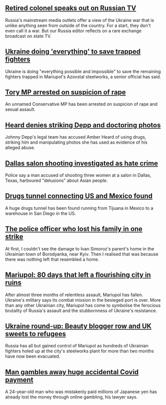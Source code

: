 ## [Retired colonel speaks out on Russian TV](https://www.bbc.com/news/world-europe-61484222)
Russia's mainstream media outlets offer a view of the Ukraine war that is unlike anything seen from outside of the country. For a start, they don't even call it a war. But our Russia editor reflects on a rare exchange broadcast on state TV.
## [Ukraine doing 'everything' to save trapped fighters](https://www.bbc.com/news/world-europe-61486027)
Ukraine is doing "everything possible and impossible" to save the remaining fighters trapped in Mariupol's Azovstal steelworks, a senior official has said.
## [Tory MP arrested on suspicion of rape](https://www.bbc.com/news/uk-politics-61487215)
An unnamed Conservative MP has been arrested on suspicion of rape and sexual assault.
## [Heard denies striking Depp and doctoring photos](https://www.bbc.com/news/world-us-canada-61485616)
Johnny Depp's legal team has accused Amber Heard of using drugs, striking him and manipulating photos she has used as evidence of his alleged abuse. 
## [Dallas salon shooting investigated as hate crime](https://www.bbc.com/news/world-us-canada-61488553)
Police say a man accused of shooting three women at a salon in Dallas, Texas, harboured "delusions" about Asian people. 
## [Drugs tunnel connecting US and Mexico found](https://www.bbc.com/news/world-us-canada-61477775)
A huge drugs tunnel has been found running from Tijuana in Mexico to a warehouse in San Diego in the US.
## [The police officer who lost his family in one strike](https://www.bbc.com/news/world-europe-61451469)
At first, I couldn't see the damage to Ivan Simoroz's parent's home in the Ukrainian town of Borodyanka, near Kyiv. Then I realised that was because there was nothing left that resembled a home.
## [Mariupol: 80 days that left a flourishing city in ruins](https://www.bbc.com/news/world-europe-61480988)
After almost three months of relentless assault, Mariupol has fallen. Ukraine's military says its combat mission in the besieged port is over. More than any other Ukrainian city, Mariupol has come to symbolise the ferocious brutality of Russia's assault and the stubbornness of Ukraine's resistance. 
## [Ukraine round-up: Beauty blogger row and UK sweets to refugees](https://www.bbc.com/news/world-europe-61477906)
Russia has all but gained control of Mariupol as hundreds of Ukrainian fighters holed up at the city's steelworks plant for more than two months have now been evacuated.
## [Man gambles away huge accidental Covid payment](https://www.bbc.com/news/world-asia-61477904)
A 24-year-old man who was mistakenly paid millions of Japanese yen has already lost the money through online gambling, his lawyer says.
